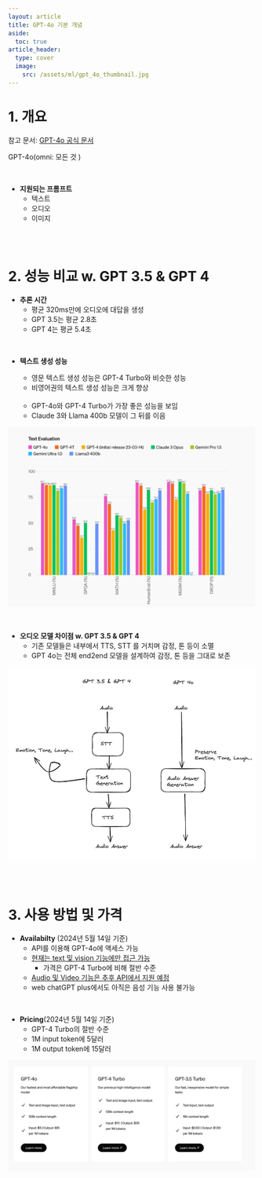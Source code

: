 ```yaml
---
layout: article
title: GPT-4o 기본 개념
aside:
  toc: true
article_header:
  type: cover
  image:
    src: /assets/ml/gpt_4o_thumbnail.jpg
---
```


# 1. 개요 

참고 문서: [GPT-4o 공식 문서](https://openai.com/index/hello-gpt-4o/)

GPT-4o(omni: 모든 것 )

<br>

- **지원되는 프롬프트** 
	- 텍스트 
	- 오디오 
	- 이미지 

<br>

<br>

# 2. 성능 비교 w. GPT 3.5 & GPT 4
- **추론 시간** 
	- 평균 320ms만에 오디오에 대답을 생성 
	- GPT 3.5는 평균 2.8초
	- GPT 4는 평균 5.4초 

<br> 

- **텍스트 생성 성능** 
	- 영문 텍스트 생성 성능은 GPT-4 Turbo와 비슷한 성능 
	- 비영어권의 텍스트 생성 성능은 크게 향상 
	
    <br>

	- GPT-4o와 GPT-4 Turbo가 가장 좋은 성능을 보임 
	- Claude 3와 Llama 400b 모델이 그 뒤를 이음 
	
![gpt_4o_performance_compare](/assets/ml/gpt_compare.webp)

<br>

- **오디오 모델 차이점 w. GPT 3.5 & GPT 4** 
	- 기존 모델들은 내부에서 TTS, STT 를 거치며 감정, 톤 등이 소멸 
	- GPT 4o는 전체 end2end 모델을 설계하여 감정, 톤 등을 그대로 보존 

![gpt_4o_audio](/assets/ml/gpt_4o_stt.webp)

<br>

<br>

# 3. 사용 방법 및 가격 

- **Availabilty** (2024년 5월 14일 기준)
	- API를 이용해 GPT-4o에 액세스 가능 
	- <u>현재는 text 및 vision 기능에만 접근 가능</u>
		- 가격은 GPT-4 Turbo에 비해 절반 수준 
	- <u>Audio 및 Video 기능은 추후 API에서 지원 예정</u>
	- web chatGPT plus에서도 아직은 음성 기능 사용 불가능 

<br>

- **Pricing**(2024년 5월 14일 기준)
	- GPT-4 Turbo의 절반 수준 
	- 1M input token에 5달러
	- 1M output token에 15달러 

![gpt_4o_pricing](/assets/ml/gpt_pricing.webp)


